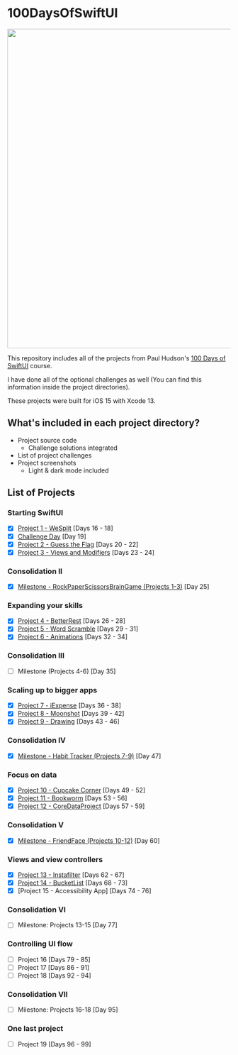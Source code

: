 # 100DaysOfSwiftUI
<div align="center">
  <img src="https://i.ytimg.com/vi/AWZzEGwkenQ/maxresdefault.jpg" width="720">
</div>

This repository includes all of the projects from Paul Hudson's [100 Days of SwiftUI](https://www.hackingwithswift.com/100/swiftui) course.

I have done all of the optional challenges as well (You can find this information inside the project directories).

These projects were built for iOS 15 with Xcode 13.

## What's included in each project directory?
* Project source code
  * Challenge solutions integrated
* List of project challenges
* Project screenshots
  * Light & dark mode included

## List of Projects
### Starting SwiftUI
- [x] [Project 1 - WeSplit](01-Project-1-WeSplit) [Days 16 - 18]
- [x] [Challenge Day](02-Challenge) [Day 19]
- [x] [Project 2 - Guess the Flag](03-Project-2-GuessTheFlag) [Days 20 - 22]
- [x] [Project 3 - Views and Modifiers](04-Project-3-ViewsAndModifiers) [Days 23 - 24]
### Consolidation II
- [x] [Milestone - RockPaperScissorsBrainGame (Projects 1-3)](05-Milestone-Project-RockPaperScissorsBrainGame) [Day 25]
### Expanding your skills
- [x] [Project 4 - BetterRest](06-Project-4-BetterRest) [Days 26 - 28]
- [x] [Project 5 - Word Scramble](07-Project-5-WordScramble) [Days 29 - 31]
- [x] [Project 6 - Animations](08-Project-6-Animations) [Days 32 - 34]
### Consolidation III
- [ ] Milestone (Projects 4-6) [Day 35]
### Scaling up to bigger apps
- [x] [Project 7 - iExpense](10-Project-7-iExpense) [Days 36 - 38]
- [x] [Project 8 - Moonshot](11-Project-8-Moonshot) [Days 39 - 42]
- [x] [Project 9 - Drawing](12-Project-9-Drawing) [Days 43 - 46]
### Consolidation IV
- [x] [Milestone - Habit Tracker (Projects 7-9)](13-Milestone-Project-HabitTracker) [Day 47]
### Focus on data
- [x] [Project 10 - Cupcake Corner](14-Project-10-CupcakeCorner) [Days 49 - 52]
- [x] [Project 11 - Bookworm](15-Project-11-Bookworm) [Days 53 - 56]
- [x] [Project 12 - CoreDataProject](16-Project-12-CoreDataProject) [Days 57 - 59]
### Consolidation V
- [x] [Milestone - FriendFace (Projects 10-12)](17-Milestone-Project-FriendFace) [Day 60]
### Views and view controllers
- [x] [Project 13 - Instafilter](18-Project-13-Instafilter) [Days 62 - 67]
- [x] [Project 14 - BucketList](19-Project-14-BucketList) [Days 68 - 73]
- [x] [Project 15 - Accessibility App] [Days 74 - 76]
### Consolidation VI
- [ ] Milestone: Projects 13-15 [Day 77]
### Controlling UI flow
- [ ] Project 16 [Days 79 - 85]
- [ ] Project 17 [Days 86 - 91]
- [ ] Project 18 [Days 92 - 94]
### Consolidation VII
- [ ] Milestone: Projects 16-18 [Day 95]
### One last project
- [ ] Project 19 [Days 96 - 99]
